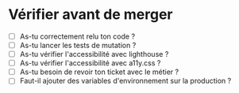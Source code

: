 # Vérifier avant de merger

- [ ] As-tu correctement relu ton code ?
- [ ] As-tu lancer les tests de mutation ?
- [ ] As-tu vérifier l'accessibilité avec lighthouse ?
- [ ] As-tu vérifier l'accessibilité avec a11y.css ?
- [ ] As-tu besoin de revoir ton ticket avec le métier ?
- [ ] Faut-il ajouter des variables d'environnement sur la production ?
